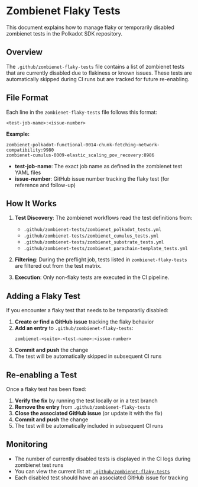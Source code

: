 # Zombienet Flaky Tests

This document explains how to manage flaky or temporarily disabled zombienet tests in the Polkadot SDK repository.

## Overview

The `.github/zombienet-flaky-tests` file contains a list of zombienet tests that are currently disabled due to flakiness or known issues. These tests are automatically skipped during CI runs but are tracked for future re-enabling.

## File Format

Each line in the `zombienet-flaky-tests` file follows this format:

```
<test-job-name>:<issue-number>
```

**Example:**
```
zombienet-polkadot-functional-0014-chunk-fetching-network-compatibility:9980
zombienet-cumulus-0009-elastic_scaling_pov_recovery:8986
```

- **test-job-name**: The exact job name as defined in the zombienet test YAML files
- **issue-number**: GitHub issue number tracking the flaky test (for reference and follow-up)

## How It Works

1. **Test Discovery**: The zombienet workflows read the test definitions from:
   - `.github/zombienet-tests/zombienet_polkadot_tests.yml`
   - `.github/zombienet-tests/zombienet_cumulus_tests.yml`
   - `.github/zombienet-tests/zombienet_substrate_tests.yml`
   - `.github/zombienet-tests/zombienet_parachain-template_tests.yml`

2. **Filtering**: During the preflight job, tests listed in `zombienet-flaky-tests` are filtered out from the test matrix.

3. **Execution**: Only non-flaky tests are executed in the CI pipeline.

## Adding a Flaky Test

If you encounter a flaky test that needs to be temporarily disabled:

1. **Create or find a GitHub issue** tracking the flaky behavior
2. **Add an entry** to `.github/zombienet-flaky-tests`:
   ```
   zombienet-<suite>-<test-name>:<issue-number>
   ```
3. **Commit and push** the change
4. The test will be automatically skipped in subsequent CI runs

## Re-enabling a Test

Once a flaky test has been fixed:

1. **Verify the fix** by running the test locally or in a test branch
2. **Remove the entry** from `.github/zombienet-flaky-tests`
3. **Close the associated GitHub issue** (or update it with the fix)
4. **Commit and push** the change
5. The test will be automatically included in subsequent CI runs

## Monitoring

- The number of currently disabled tests is displayed in the CI logs during zombienet test runs
- You can view the current list at: [`.github/zombienet-flaky-tests`](./zombienet-flaky-tests)
- Each disabled test should have an associated GitHub issue for tracking